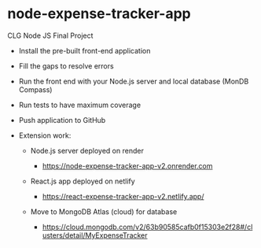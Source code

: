 # node-expense-tracker-app
CLG Node JS Final Project

*   Install the pre-built front-end application

*   Fill the gaps to resolve errors

*   Run the front end with your Node.js server and local database (MonDB Compass)

*   Run tests to have maximum coverage

*   Push application to GitHub

*   Extension work:

    *   Node.js server deployed on render

        *   https://node-expense-tracker-app-v2.onrender.com

    *   React.js app deployed on netlify

        *   https://react-expense-tracker-app-v2.netlify.app/

    *   Move to MongoDB Atlas (cloud) for database

        *   https://cloud.mongodb.com/v2/63b90585cafb0f15303e2f28#/clusters/detail/MyExpenseTracker

